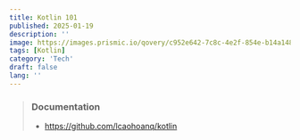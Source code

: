 ```yaml
---
title: Kotlin 101
published: 2025-01-19
description: ''
image: https://images.prismic.io/qovery/c952e642-7c8c-4e2f-854e-b14a14868b3e_kotlin.png?ixlib=gatsbyFP&auto=compress%2Cformat&fit=max
tags: [Kotlin]
category: 'Tech'
draft: false
lang: ''
---
```


> ### Documentation
> - https://github.com/lcaohoanq/kotlin